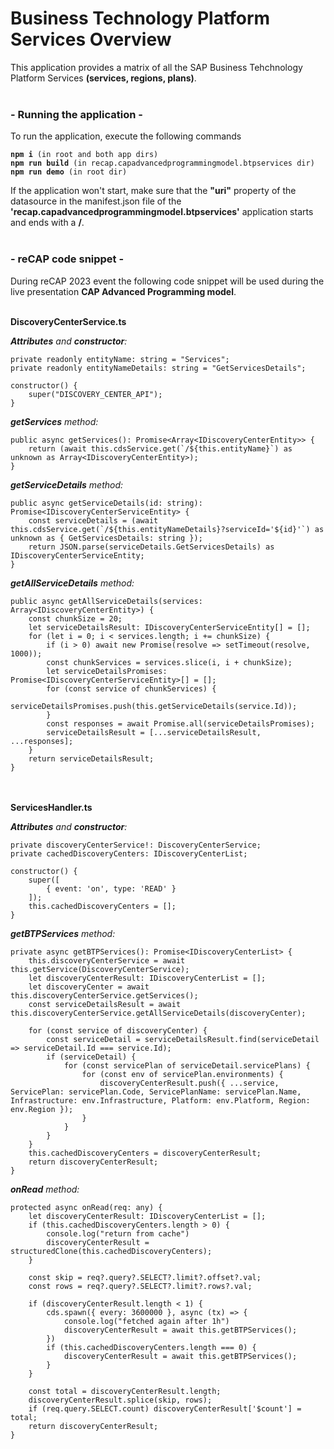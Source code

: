 # Business Technology Platform Services Overview

This application provides a matrix of all the SAP Business Tehchnology Platform Services **(services, regions, plans)**.
<br/><br/>
### **- Running the application -**
To run the application, execute the following commands
<pre><code><b>npm i</b> (in root and both app dirs)
<b>npm run build</b> (in recap.capadvancedprogrammingmodel.btpservices dir)
<b>npm run demo</b> (in root dir)
</pre></code>

If the application won't start, make sure that the **"uri"** property of the datasource in the manifest.json file of the **'recap.capadvancedprogrammingmodel.btpservices'** application starts and ends with a **/**.<br/><br/>

### **- reCAP code snippet -**
During reCAP 2023 event the following code snippet will be used during the live presentation **CAP Advanced Programming model**.
<br/><br/>

**DiscoveryCenterService.ts**

_**Attributes** and **constructor**:_
```
private readonly entityName: string = "Services";
private readonly entityNameDetails: string = "GetServicesDetails";

constructor() {
    super("DISCOVERY_CENTER_API");
}
```

_**getServices** method:_
```
public async getServices(): Promise<Array<IDiscoveryCenterEntity>> {
    return (await this.cdsService.get(`/${this.entityName}`) as unknown as Array<IDiscoveryCenterEntity>);
}
```

_**getServiceDetails** method:_
```
public async getServiceDetails(id: string): Promise<IDiscoveryCenterServiceEntity> {
    const serviceDetails = (await this.cdsService.get(`/${this.entityNameDetails}?serviceId='${id}'`) as unknown as { GetServicesDetails: string });
    return JSON.parse(serviceDetails.GetServicesDetails) as IDiscoveryCenterServiceEntity;
}
```


_**getAllServiceDetails** method:_
```
public async getAllServiceDetails(services: Array<IDiscoveryCenterEntity>) {
    const chunkSize = 20;
    let serviceDetailsResult: IDiscoveryCenterServiceEntity[] = [];
    for (let i = 0; i < services.length; i += chunkSize) {
        if (i > 0) await new Promise(resolve => setTimeout(resolve, 1000));
        const chunkServices = services.slice(i, i + chunkSize);
        let serviceDetailsPromises: Promise<IDiscoveryCenterServiceEntity>[] = [];
        for (const service of chunkServices) {
            serviceDetailsPromises.push(this.getServiceDetails(service.Id));
        }
        const responses = await Promise.all(serviceDetailsPromises);
        serviceDetailsResult = [...serviceDetailsResult, ...responses];
    }
    return serviceDetailsResult;
}
```
<br/><br/>
**ServicesHandler.ts**


_**Attributes** and **constructor**:_
```
private discoveryCenterService!: DiscoveryCenterService;
private cachedDiscoveryCenters: IDiscoveryCenterList;

constructor() {
    super([
        { event: 'on', type: 'READ' }
    ]);
    this.cachedDiscoveryCenters = [];
}
```

_**getBTPServices** method:_
```
private async getBTPServices(): Promise<IDiscoveryCenterList> {
    this.discoveryCenterService = await this.getService(DiscoveryCenterService);
    let discoveryCenterResult: IDiscoveryCenterList = [];
    let discoveryCenter = await this.discoveryCenterService.getServices();
    const serviceDetailsResult = await this.discoveryCenterService.getAllServiceDetails(discoveryCenter);

    for (const service of discoveryCenter) {
        const serviceDetail = serviceDetailsResult.find(serviceDetail => serviceDetail.Id === service.Id);
        if (serviceDetail) {
            for (const servicePlan of serviceDetail.servicePlans) {
                for (const env of servicePlan.environments) {
                    discoveryCenterResult.push({ ...service, ServicePlan: servicePlan.Code, ServicePlanName: servicePlan.Name, Infrastructure: env.Infrastructure, Platform: env.Platform, Region: env.Region });
                }
            }
        }
    }
    this.cachedDiscoveryCenters = discoveryCenterResult;
    return discoveryCenterResult;
}
```

_**onRead** method:_
```
protected async onRead(req: any) {
    let discoveryCenterResult: IDiscoveryCenterList = [];
    if (this.cachedDiscoveryCenters.length > 0) {
        console.log("return from cache")
        discoveryCenterResult = structuredClone(this.cachedDiscoveryCenters);
    }

    const skip = req?.query?.SELECT?.limit?.offset?.val;
    const rows = req?.query?.SELECT?.limit?.rows?.val;

    if (discoveryCenterResult.length < 1) {
        cds.spawn({ every: 3600000 }, async (tx) => {
            console.log("fetched again after 1h")
            discoveryCenterResult = await this.getBTPServices();
        })
        if (this.cachedDiscoveryCenters.length === 0) {
            discoveryCenterResult = await this.getBTPServices();
        }
    }

    const total = discoveryCenterResult.length;
    discoveryCenterResult.splice(skip, rows);
    if (req.query.SELECT.count) discoveryCenterResult['$count'] = total;
    return discoveryCenterResult;
}
```